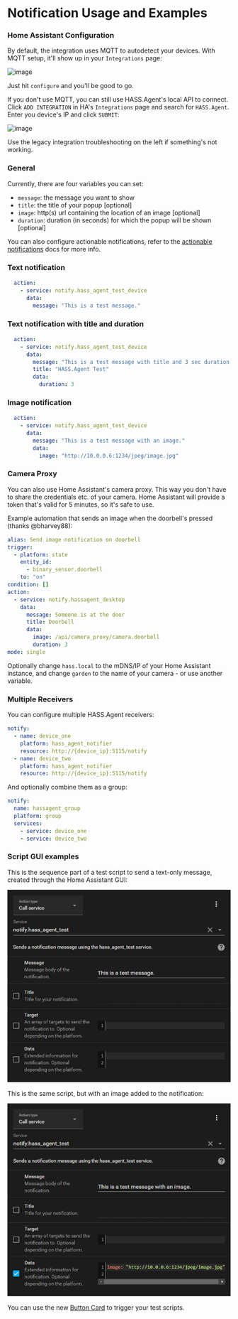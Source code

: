 # Notification Usage and Examples

### Home Assistant Configuration

By default, the integration uses MQTT to autodetect your devices. With MQTT setup, it'll show up in your `Integrations` page:

![image](https://user-images.githubusercontent.com/81011038/201068314-6f38ce3e-cc9d-46f5-9d45-f4fb2a99ae18.png)

Just hit `configure` and you'll be good to go.

If you don't use MQTT, you can still use HASS.Agent's local API to connect. Click `ADD INTEGRATION` in HA's `Integrations` page and search for `HASS.Agent`. Enter you device's IP and click `SUBMIT`:

![image](https://user-images.githubusercontent.com/81011038/201068870-9e5c8b9b-4ce2-480f-b0f1-c7c51511ca40.png)

Use the legacy integration troubleshooting on the left if something's not working.

### General

Currently, there are four variables you can set:

 * `message`: the message you want to show
 * `title`: the title of your popup [optional]
 * `image`: http(s) url containing the location of an image [optional]
 * `duration`: duration (in seconds) for which the popup will be shown [optional]

You can also configure actionable notifications, refer to the [actionable notifications](https://hassagent.readthedocs.io/en/latest/notifications/new/notification-actionable/) docs for more info.

### Text notification

```yaml
  action:
    - service: notify.hass_agent_test_device
      data:
        message: "This is a test message."
```

### Text notification with title and duration

```yaml
  action:
    - service: notify.hass_agent_test_device
      data:
        message: "This is a test message with title and 3 sec duration."
        title: "HASS.Agent Test"
        data:
          duration: 3
```

### Image notification

```yaml
  action:
    - service: notify.hass_agent_test_device
      data:
        message: "This is a test message with an image."
        data:
          image: "http://10.0.0.6:1234/jpeg/image.jpg"
```

### Camera Proxy

You can also use Home Assistant's camera proxy. This way you don't have to share the credentials etc. of your camera. Home Assistant will provide a token that's valid for 5 minutes, so it's safe to use.

Example automation that sends an image when the doorbell's pressed (thanks @bharvey88):

```yaml
alias: Send image notification on doorbell
trigger:
  - platform: state
    entity_id:
      - binary_sensor.doorbell
    to: "on"
condition: []
action:
  - service: notify.hassagent_desktop
    data:
      message: Someone is at the door
      title: Doorbell
      data:
        image: /api/camera_proxy/camera.doorbell
        duration: 3
mode: single
```

Optionally change `hass.local` to the mDNS/IP of your Home Assistant instance, and change `garden` to the name of your camera - or use another variable.

### Multiple Receivers

You can configure multiple HASS.Agent receivers:

```yaml
notify:
  - name: device_one
    platform: hass_agent_notifier
    resource: http://{device_ip}:5115/notify
  - name: device_two
    platform: hass_agent_notifier
    resource: http://{device_ip}:5115/notify
```

And optionally combine them as a group:

```yaml
notify:
  name: hassagent_group
  platform: group
  services:
    - service: device_one
    - service: device_two
```

### Script GUI examples

This is the sequence part of a test script to send a text-only message, created through the Home Assistant GUI:

![Script Test Notification](https://raw.githubusercontent.com/LAB02-Research/HASS.Agent/main/images/notifier_script_example.png)

This is the same script, but with an image added to the notification:

![Script Test Image Notification](https://raw.githubusercontent.com/LAB02-Research/HASS.Agent/main/images/notifier_script_image_example.png)

You can use the new <a href="https://www.home-assistant.io/lovelace/button/" target="_blank">Button Card</a> to trigger your test scripts.
